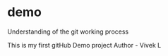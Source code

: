 # demo
Understanding of the git working process

This is my first gitHub Demo project Author - Vivek L
